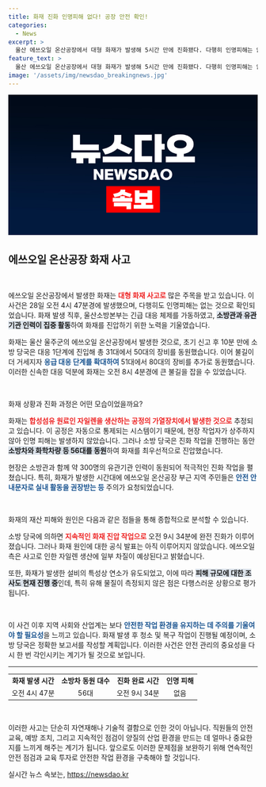 ```yaml
---
title: 화재 진화 인명피해 없다! 공장 안전 확인!
categories:
  - News
excerpt: >
  울산 에쓰오일 온산공장에서 대형 화재가 발생해 5시간 만에 진화됐다. 다행히 인명피해는 없지만, 자일렌 생산에 차질이 예상된다. 소방당국은 화재 원인과 피해 규모를 조사 중이다.
feature_text: >
  울산 에쓰오일 온산공장에서 대형 화재가 발생해 5시간 만에 진화됐다. 다행히 인명피해는 없지만, 자일렌 생산에 차질이 예상된다. 소방당국은 화재 원인과 피해 규모를 조사 중이다.
image: '/assets/img/newsdao_breakingnews.jpg'
---
```


<p><img src="/assets/img/newsdao_breakingnews.jpg" alt="flaretime 속보" /></p>

<h2 data-ke-size="size26">에쓰오일 온산공장 화재 사고</h2>

<p data-ke-size="size16">&nbsp;</p>

<p>에쓰오일 온산공장에서 발생한 화재는 <b><span style="color: #ee2323;">대형 화재 사고로</span></b> 많은 주목을 받고 있습니다. 이 사건은 28일 오전 4시 47분경에 발생했으며, 다행히도 인명피해는 없는 것으로 확인되었습니다. 화재 발생 직후, 울산소방본부는 긴급 대응 체제를 가동하였고, <b><span style="background-color: #21538527;">소방관과 유관기관 인력이 집중 활동</span></b>하여 화재를 진압하기 위한 노력을 기울였습니다. </p>

<p>화재는 울산 울주군의 에쓰오일 온산공장에서 발생한 것으로, 초기 신고 후 10분 만에 소방 당국은 대응 1단계에 진입해 총 31대에서 50대의 장비를 동원했습니다. 이어 불길이 더 거세지자 <b><span style="color: #1a5490;">응급 대응 단계를 확대하여</span></b> 51대에서 80대의 장비를 추가로 동원했습니다. 이러한 신속한 대응 덕분에 화재는 오전 8시 4분경에 큰 불길을 잡을 수 있었습니다.</p>

<p data-ke-size="size16">&nbsp;</p>

<p>화재 상황과 진화 과정은 어떤 모습이었을까요? </p>

<p>화재는 <b><span style="color: #ee2323;">합성섬유 원료인 자일렌을 생산하는 공정의 가열장치에서 발생한 것으로</span></b> 추정되고 있습니다. 이 공정은 자동으로 통제되는 시스템이기 때문에, 현장 작업자가 상주하지 않아 인명 피해는 발생하지 않았습니다. 그러나 소방 당국은 진화 작업을 진행하는 동안 <b><span style="background-color: #21538527;">소방차와 화학차량 등 56대를 동원</span></b>하여 화재를 최우선적으로 진압했습니다. </p>

<p>현장은 소방관과 함께 약 300명의 유관기관 인력이 동원되어 적극적인 진화 작업을 펼쳤습니다. 특히, 화재가 발생한 시간대에 에쓰오일 온산공장 부근 지역 주민들은 <b><span style="color: #1a5490;">안전 안내문자로 실내 활동을 권장받는 등</span></b> 주의가 요청되었습니다.</p>

<p data-ke-size="size16">&nbsp;</p>

<p>화재의 재산 피해와 원인은 다음과 같은 점들을 통해 종합적으로 분석할 수 있습니다.</p>

<p>소방 당국에 의하면 <b><span style="color: #ee2323;">지속적인 화재 진압 작업으로</span></b> 오전 9시 34분에 완전 진화가 이루어졌습니다. 그러나 화재 원인에 대한 공식 발표는 아직 이루어지지 않았습니다. 에쓰오일 측은 사고로 인한 자일렌 생산에 일부 차질이 예상된다고 밝혔습니다. </p>

<p>또한, 화재가 발생한 설비의 특성상 연소가 유도되었고, 이에 따라 <b><span style="background-color: #21538527;">피해 규모에 대한 조사도 현재 진행 중</span></b>인데, 특히 유해 물질이 측정되지 않은 점은 다행스러운 상황으로 평가됩니다. </p>

<p data-ke-size="size16">&nbsp;</p>

<p>이 사건 이후 지역 사회와 산업계는 보다 <b><span style="color: #1a5490;">안전한 작업 환경을 유지하는 데 주의를 기울여야 할 필요성</span></b>을 느끼고 있습니다. 화재 발생 후 청소 및 복구 작업이 진행될 예정이며, 소방 당국은 정확한 보고서를 작성할 계획입니다. 이러한 사건은 안전 관리의 중요성을 다시 한 번 각인시키는 계기가 될 것으로 보입니다. </p>

<hr>

<table style="width: 100%; border-collapse: collapse;">
  <tr>
    <td style="text-align: center; height: 17px;"><b>화재 발생 시간</b></td>
    <td style="text-align: center; height: 17px;"><b>소방차 동원 대수</b></td>
    <td style="text-align: center; height: 17px;"><b>진화 완료 시간</b></td>
    <td style="text-align: center; height: 17px;"><b>인명 피해</b></td>
  </tr>
  <tr>
    <td style="text-align: center; height: 17px;">오전 4시 47분</td>
    <td style="text-align: center; height: 17px;">56대</td>
    <td style="text-align: center; height: 17px;">오전 9시 34분</td>
    <td style="text-align: center; height: 17px;">없음</td>
  </tr>
</table>

<p data-ke-size="size16">&nbsp;</p>

<p>이러한 사고는 단순히 자연재해나 기술적 결함으로 인한 것이 아닙니다. 직원들의 안전 교육, 예방 조치, 그리고 지속적인 점검이 양질의 산업 환경을 만드는 데 얼마나 중요한지를 느끼게 해주는 계기가 됩니다. 앞으로도 이러한 문제점을 보완하기 위해 연속적인 안전 점검과 교육 투자로 안전한 작업 환경을 구축해야 할 것입니다.</p>
실시간 뉴스 속보는, <a href="https://newsdao.kr" rel="dofollow">https://newsdao.kr</a>


